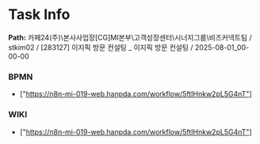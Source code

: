 # Task Info

**Path:** 카페24(주)\본사사업장\[CG]MI본부\고객성장센터\시너지그룹\비즈커넥트팀 / stkim02 / [283127] 이지픽 방문 컨설팅 _ 이지픽 방문 컨설팅 / 2025-08-01_00-00-00

### BPMN
- ["https://n8n-mi-019-web.hanpda.com/workflow/5ftIHnkw2pL5G4nT"]

### WIKI
- ["https://n8n-mi-019-web.hanpda.com/workflow/5ftIHnkw2pL5G4nT"]

